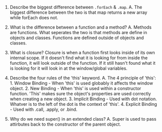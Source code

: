1. Describe the biggest difference between `.forEach` & `.map`.
    A. The biggest difference between the two is that map returns a new array while forEach does not.

2. What is the difference between a function and a method?
    A. Methods are functions.  What seperates the two is that methods are define in objects and classes.  Functions
        are defined outside of objects and classes.

3. What is closure?
    Closure is when a function first looks inside of its own internal scope.  If it doesn't find what it is looking for from inside
        the function, it will look outside of the function.  If it still hasn't found what it is looking for it will look in
        at the window/global variables.

4. Describe the four rules of the 'this' keyword.
    A. The 4 principle of 'this':
        1. Window Binding - When 'this' is used globably it affects the window object.
        2. New Binding - When 'this' is used within a constructor function.  'This' makes sure the object's properties are used
            correctly when creating a new object.
        3. Implicit Binding - Used with dot notation.  Whatver is to the left of the dot is the context of 'this'.
        4. Explicit Binding - Used with .call, .apply, or .bind.

5. Why do we need super() in an extended class?
    A. Super is used to pass attirbutes back to the constructor of the parent object.